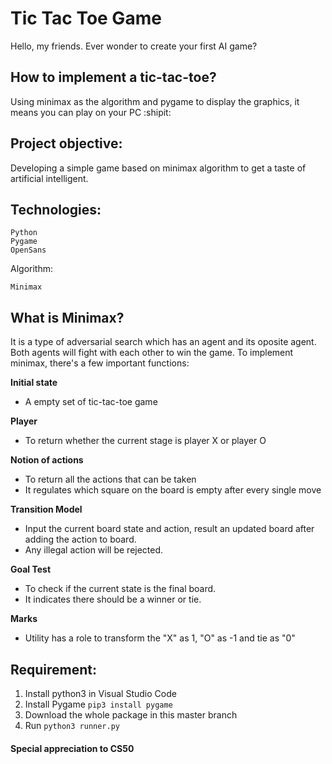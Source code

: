 # Tic Tac Toe Game
Hello, my friends. Ever wonder to create your first AI game? 


## How to implement a tic-tac-toe?
Using minimax as the algorithm and pygame to display the graphics, it means you can play on your PC :shipit:

## Project objective:
Developing a simple game based on minimax algorithm to get a taste of artificial intelligent.    

## Technologies:
```
Python
Pygame
OpenSans
```
Algorithm:
```
Minimax
```

## What is Minimax?
It is a type of adversarial search which has an agent and its oposite agent. Both agents will fight with each other to win the game.
To implement minimax, there's a few important functions:

**Initial state**
- A empty set of tic-tac-toe game

**Player**
- To return whether the current stage is player X or player O

**Notion of actions**
- To return all the actions that can be taken
- It regulates which square on the board is empty after every single move

**Transition Model**
- Input the current board state and action, result an updated board after adding the action to board.
- Any illegal action will be rejected.

**Goal Test**
- To check if the current state is the final board.
- It indicates there should be a winner or tie.

**Marks**
- Utility has a role to transform the "X" as 1, "O" as -1 and tie as "0"

## Requirement:
1. Install python3 in Visual Studio Code
2. Install Pygame
``pip3 install pygame``
3. Download the whole package in this master branch
4. Run
``python3 runner.py``

#### Special appreciation to CS50

